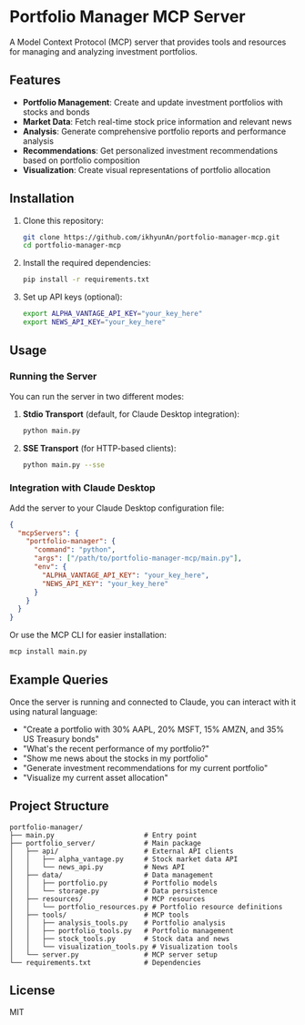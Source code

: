 # Portfolio Manager MCP Server

A Model Context Protocol (MCP) server that provides tools and resources for managing and analyzing investment portfolios.

## Features

- **Portfolio Management**: Create and update investment portfolios with stocks and bonds
- **Market Data**: Fetch real-time stock price information and relevant news
- **Analysis**: Generate comprehensive portfolio reports and performance analysis
- **Recommendations**: Get personalized investment recommendations based on portfolio composition
- **Visualization**: Create visual representations of portfolio allocation

## Installation

1. Clone this repository:
   ```bash
   git clone https://github.com/ikhyunAn/portfolio-manager-mcp.git
   cd portfolio-manager-mcp
   ```

2. Install the required dependencies:
   ```bash
   pip install -r requirements.txt
   ```

3. Set up API keys (optional):
   ```bash
   export ALPHA_VANTAGE_API_KEY="your_key_here"
   export NEWS_API_KEY="your_key_here"
   ```

## Usage

### Running the Server

You can run the server in two different modes:

1. **Stdio Transport** (default, for Claude Desktop integration):
   ```bash
   python main.py
   ```

2. **SSE Transport** (for HTTP-based clients):
   ```bash
   python main.py --sse
   ```

### Integration with Claude Desktop

Add the server to your Claude Desktop configuration file:

```json
{
  "mcpServers": {
    "portfolio-manager": {
      "command": "python",
      "args": ["/path/to/portfolio-manager-mcp/main.py"],
      "env": {
        "ALPHA_VANTAGE_API_KEY": "your_key_here",
        "NEWS_API_KEY": "your_key_here"
      }
    }
  }
}
```

Or use the MCP CLI for easier installation:

```bash
mcp install main.py
```

## Example Queries

Once the server is running and connected to Claude, you can interact with it using natural language:

- "Create a portfolio with 30% AAPL, 20% MSFT, 15% AMZN, and 35% US Treasury bonds"
- "What's the recent performance of my portfolio?"
- "Show me news about the stocks in my portfolio"
- "Generate investment recommendations for my current portfolio"
- "Visualize my current asset allocation"

## Project Structure

```
portfolio-manager/
├── main.py                      # Entry point
├── portfolio_server/            # Main package
│   ├── api/                     # External API clients
│   │   ├── alpha_vantage.py     # Stock market data API
│   │   └── news_api.py          # News API
│   ├── data/                    # Data management
│   │   ├── portfolio.py         # Portfolio models
│   │   └── storage.py           # Data persistence
│   ├── resources/               # MCP resources
│   │   └── portfolio_resources.py # Portfolio resource definitions
│   ├── tools/                   # MCP tools
│   │   ├── analysis_tools.py    # Portfolio analysis
│   │   ├── portfolio_tools.py   # Portfolio management
│   │   ├── stock_tools.py       # Stock data and news
│   │   └── visualization_tools.py # Visualization tools
│   └── server.py                # MCP server setup
└── requirements.txt             # Dependencies
```

## License

MIT
